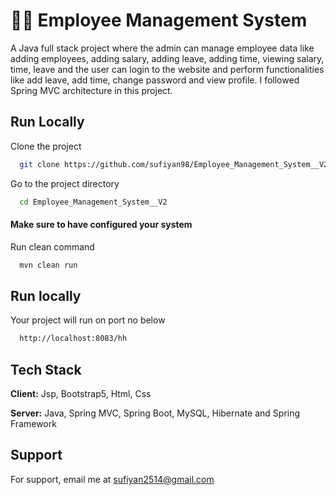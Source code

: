 
# 👨‍💻 Employee Management System

A Java full stack project where the admin can manage employee data like adding employees, adding salary, adding leave, adding time, viewing salary, time, leave and the user can login to the website and perform functionalities like add leave, add time, change password and view profile. I followed Spring MVC architecture in this project.


## Run Locally

Clone the project

```bash
  git clone https://github.com/sufiyan98/Employee_Management_System__V2.git
```

Go to the project directory

```bash
  cd Employee_Management_System__V2
```

#### Make sure to have configured your system

Run clean command

```bash
  mvn clean run
```


## Run locally
Your project will run on port no below

```bash
  http://localhost:8083/hh
```
    
## Tech Stack

**Client:** Jsp, Bootstrap5, Html, Css

**Server:** Java, Spring MVC, Spring Boot, MySQL, Hibernate and Spring Framework


## Support

For support, email me at sufiyan2514@gmail.com

